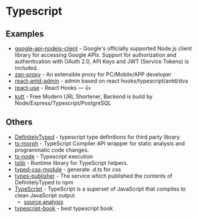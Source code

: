 # Typescript

## Examples

- [google-api-nodejs-client](https://github.com/googleapis/google-api-nodejs-client) - Google's officially supported Node.js client library for accessing Google APIs. Support for authorization and authentication with OAuth 2.0, API Keys and JWT (Service Tokens) is included.
- [zan-proxy](https://github.com/youzan/zan-proxy) - An extensible proxy for PC/Mobile/APP developer
- [react-antd-admin](https://github.com/liuguanhua/react-antd-admin) - admin based on react hooks/typescript/antd/dva
- [react-use](https://github.com/streamich/react-use) - React Hooks — <g-emoji class="g-emoji" alias="+1" fallback-src="https://github.githubassets.com/images/icons/emoji/unicode/1f44d.png">👍</g-emoji>
- [kutt](https://github.com/thedevs-network/kutt) - Free Modern URL Shortener, Backend is build by Node/Express/Typescript/PostgreSQL

## Others

- [DefinitelyTyped](https://github.com/DefinitelyTyped/DefinitelyTyped) - typescript type definitions for third party library
- [ts-morph](https://github.com/dsherret/ts-morph) - TypeScript Compiler API wrapper for static analysis and programmatic code changes.
- [ts-node](https://www.npmjs.com/package/ts-node) - Typescript execution
- [tslib](https://github.com/Microsoft/tslib) - Runtime library for TypeScript helpers.
- [typed-css-module](https://github.com/Quramy/typed-css-modules) - generate .d.ts for css
- [types-publisher](https://github.com/microsoft/types-publisher) - The service which published the contents of DefinitelyTyped to npm
- [TypeScript](https://github.com/Microsoft/TypeScript) - TypeScript is a superset of JavaScript that compiles to clean JavaScript output.
    - [source analysis](https://github.com/FunnyLiu/TypeScript/tree/readsource)
- [typescript-book](https://github.com/basarat/typescript-book) - best typescript book
